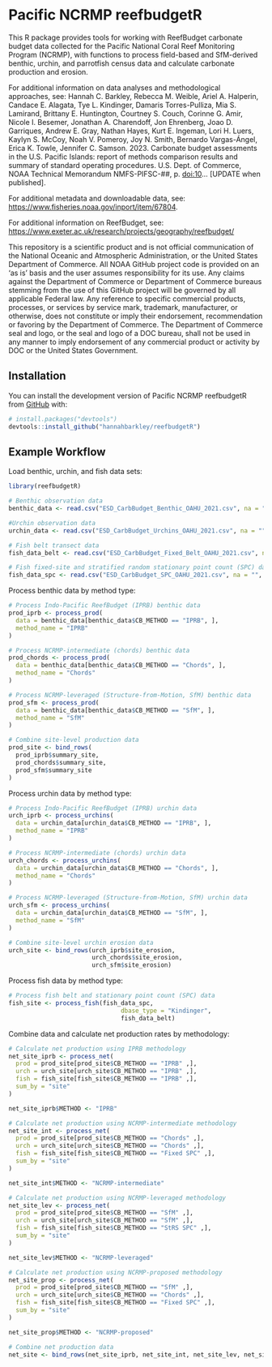 
<!-- README.md is generated from README.Rmd. Please edit that file -->

# Pacific NCRMP reefbudgetR

<!-- badges: start -->
<!-- badges: end -->

This R package provides tools for working with ReefBudget carbonate
budget data collected for the Pacific National Coral Reef Monitoring Program (NCRMP), with functions to process field-based and SfM-derived
benthic, urchin, and parrotfish census data and calculate carbonate
production and erosion.

For additional information on data analyses and methodological
approaches, see: Hannah C. Barkley, Rebecca M. Weible, Ariel A.
Halperin, Candace E. Alagata, Tye L. Kindinger, Damaris Torres-Pulliza,
Mia S. Lamirand, Brittany E. Huntington, Courtney S. Couch, Corinne G.
Amir, Nicole I. Besemer, Jonathan A. Charendoff, Jon Ehrenberg, Joao D.
Garriques, Andrew E. Gray, Nathan Hayes, Kurt E. Ingeman, Lori H. Luers,
Kaylyn S. McCoy, Noah V. Pomeroy, Joy N. Smith, Bernardo Vargas-Ángel,
Erica K. Towle, Jennifer C. Samson. 2023. Carbonate budget assessments
in the U.S. Pacific Islands: report of methods comparison results and
summary of standard operating procedures. U.S. Dept. of Commerce, NOAA
Technical Memorandum NMFS-PIFSC-##, p. <doi:10>… \[UPDATE when
published\].

For additional metadata and downloadable data, see:
<https://www.fisheries.noaa.gov/inport/item/67804>.

For additional information on ReefBudget, see: https://www.exeter.ac.uk/research/projects/geography/reefbudget/

This repository is a scientific product and is not official
communication of the National Oceanic and Atmospheric Administration, or
the United States Department of Commerce. All NOAA GitHub project code
is provided on an ‘as is’ basis and the user assumes responsibility for
its use. Any claims against the Department of Commerce or Department of
Commerce bureaus stemming from the use of this GitHub project will be
governed by all applicable Federal law. Any reference to specific
commercial products, processes, or services by service mark, trademark,
manufacturer, or otherwise, does not constitute or imply their
endorsement, recommendation or favoring by the Department of Commerce.
The Department of Commerce seal and logo, or the seal and logo of a DOC
bureau, shall not be used in any manner to imply endorsement of any
commercial product or activity by DOC or the United States Government.

## Installation

You can install the development version of Pacific NCRMP reefbudgetR from
[GitHub](https://github.com/) with:

``` r
# install.packages("devtools")
devtools::install_github("hannahbarkley/reefbudgetR")
```

## Example Workflow

Load benthic, urchin, and fish data sets:

``` r
library(reefbudgetR)

# Benthic observation data
benthic_data <- read.csv("ESD_CarbBudget_Benthic_OAHU_2021.csv", na = "", check.names = FALSE)

#Urchin observation data
urchin_data <- read.csv("ESD_CarbBudget_Urchins_OAHU_2021.csv", na = "", check.names = FALSE)

# Fish belt transect data
fish_data_belt <- read.csv("ESD_CarbBudget_Fixed_Belt_OAHU_2021.csv", na = "", check.names = FALSE)

# Fish fixed-site and stratified random stationary point count (SPC) data
fish_data_spc <- read.csv("ESD_CarbBudget_SPC_OAHU_2021.csv", na = "", check.names = FALSE)
```

Process benthic data by method type:

``` r
# Process Indo-Pacific ReefBudget (IPRB) benthic data
prod_iprb <- process_prod(
  data = benthic_data[benthic_data$CB_METHOD == "IPRB", ],
  method_name = "IPRB"
)

# Process NCRMP-intermediate (chords) benthic data
prod_chords <- process_prod(
  data = benthic_data[benthic_data$CB_METHOD == "Chords", ],
  method_name = "Chords"
)

# Process NCRMP-leveraged (Structure-from-Motion, SfM) benthic data
prod_sfm <- process_prod(
  data = benthic_data[benthic_data$CB_METHOD == "SfM", ],
  method_name = "SfM"
)

# Combine site-level production data
prod_site <- bind_rows(
  prod_iprb$summary_site,
  prod_chords$summary_site,
  prod_sfm$summary_site
)
```

Process urchin data by method type:

``` r
# Process Indo-Pacific ReefBudget (IPRB) urchin data
urch_iprb <- process_urchins(
  data = urchin_data[urchin_data$CB_METHOD == "IPRB", ],
  method_name = "IPRB"
)

# Process NCRMP-intermediate (chords) urchin data
urch_chords <- process_urchins(
  data = urchin_data[urchin_data$CB_METHOD == "Chords", ],
  method_name = "Chords"
)

# Process NCRMP-leveraged (Structure-from-Motion, SfM) urchin data
urch_sfm <- process_urchins(
  data = urchin_data[urchin_data$CB_METHOD == "SfM", ],
  method_name = "SfM"
)

# Combine site-level urchin erosion data
urch_site <- bind_rows(urch_iprb$site_erosion,
                       urch_chords$site_erosion,
                       urch_sfm$site_erosion)
```

Process fish data by method type:

``` r
# Process fish belt and stationary point count (SPC) data
fish_site <- process_fish(fish_data_spc,
                               dbase_type = "Kindinger",
                               fish_data_belt)
```

Combine data and calculate net production rates by methodology:

``` r
# Calculate net production using IPRB methodology
net_site_iprb <- process_net(
  prod = prod_site[prod_site$CB_METHOD == "IPRB" ,],
  urch = urch_site[urch_site$CB_METHOD == "IPRB" ,],
  fish = fish_site[fish_site$CB_METHOD == "IPRB" ,],
  sum_by = "site"
)

net_site_iprb$METHOD <- "IPRB"

# Calculate net production using NCRMP-intermediate methodology
net_site_int <- process_net(
  prod = prod_site[prod_site$CB_METHOD == "Chords" ,],
  urch = urch_site[urch_site$CB_METHOD == "Chords" ,],
  fish = fish_site[fish_site$CB_METHOD == "Fixed SPC" ,],
  sum_by = "site"
)

net_site_int$METHOD <- "NCRMP-intermediate"

# Calculate net production using NCRMP-leveraged methodology
net_site_lev <- process_net(
  prod = prod_site[prod_site$CB_METHOD == "SfM" ,],
  urch = urch_site[urch_site$CB_METHOD == "SfM" ,],
  fish = fish_site[fish_site$CB_METHOD == "StRS SPC" ,],
  sum_by = "site"
)

net_site_lev$METHOD <- "NCRMP-leveraged"

# Calculate net production using NCRMP-proposed methodology
net_site_prop <- process_net(
  prod = prod_site[prod_site$CB_METHOD == "SfM" ,],
  urch = urch_site[urch_site$CB_METHOD == "Chords" ,],
  fish = fish_site[fish_site$CB_METHOD == "Fixed SPC" ,],
  sum_by = "site"
)

net_site_prop$METHOD <- "NCRMP-proposed"

# Combine net production data
net_site <- bind_rows(net_site_iprb, net_site_int, net_site_lev, net_site_prop)
```
